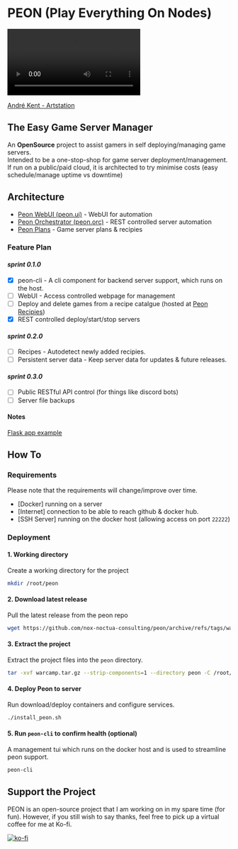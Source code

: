 # PEON (Play Everything On Nodes)

![PEON](https://github.com/nox-noctua-consulting/peon/blob/main/media/peon-portrait-Andre%CC%81.Kent-Artstation.mp4)

[André Kent - Artstation](https://www.artstation.com/artwork/W2E0RQ)

## The Easy Game Server Manager

An **OpenSource** project to assist gamers in self deploying/managing game servers.\
Intended to be a one-stop-shop for game server deployment/management.\
If run on a public/paid cloud, it is architected to try minimise costs (easy schedule/manage uptime vs downtime)

## Architecture

- [Peon WebUI (peon.ui)](https://github.com/nox-noctua-consulting/peon-ui) - WebUI for automation
- [Peon Orchestrator (peon.orc)](https://github.com/nox-noctua-consulting/peon-orc) - REST controlled server automation
- [Peon Plans](https://github.com/nox-noctua-consulting/peon-plans) - Game server plans & recipies

### Feature Plan

#### *sprint 0.1.0*

- [x] peon-cli - A cli component for backend server support, which runs on the host.
- [ ] WebUI - Access controlled webpage for management
- [ ] Deploy and delete games from a recipe catalgue (hosted at [Peon Recipies](https://github.com/nox-noctua-consulting/peon-recipies))
- [x] REST controlled deploy/start/stop servers

#### *sprint 0.2.0*

- [ ] Recipes - Autodetect newly added recipies.
- [ ] Persistent server data - Keep server data for updates & future releases.

#### *sprint 0.3.0*

- [ ] Public RESTful API control (for things like discord bots)
- [ ] Server file backups

#### Notes

[Flask app example](https://ianlondon.github.io/blog/deploy-flask-docker-nginx/)

## How To

### Requirements

Please note that the requirements will change/improve over time.

- [Docker] running on a server
- [Internet] connection to be able to reach github & docker hub.
- [SSH Server] running on the docker host (allowing access on port ``22222``)

### Deployment

#### 1. Working directory

Create a working directory for the project

```bash
mkdir /root/peon
```

#### 2. Download latest release

Pull the latest release from the peon repo

```bash
wget https://github.com/nox-noctua-consulting/peon/archive/refs/tags/warcamp.tar.gz
```

#### 3. Extract the project

Extract the project files into the ``peon`` directory.

```bash
tar -xvf warcamp.tar.gz --strip-components=1 --directory peon -C /root/peon/.
```

#### 4. Deploy Peon to server

Run download/deploy containers and configure services.

```bash
./install_peon.sh
```

#### 5. Run ``peon-cli`` to confirm health (optional)

A management tui which runs on the docker host and is used to streamline peon support.

```bash
peon-cli
```

## Support the Project

PEON is an open-source project that I am working on in my spare time (for fun).
However, if you still wish to say thanks, feel free to pick up a virtual coffee for me at Ko-fi.

[![ko-fi](https://ko-fi.com/img/githubbutton_sm.svg)](https://ko-fi.com/K3K567ILJ)
